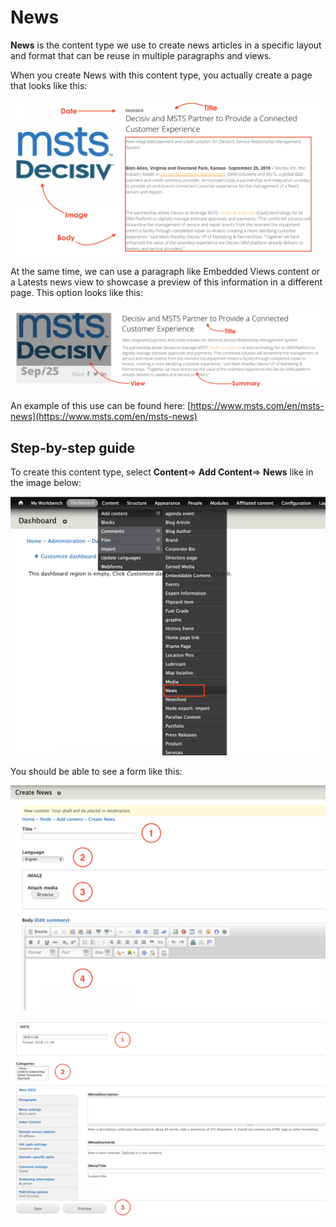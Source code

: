 # News

**News** is the content type we use to create news articles in a specific layout and format that can be reuse in multiple paragraphs and views. 

When you create News with this content type, you actually create a page that looks like this:

![](../.gitbook/assets/news_content_type.png)

At the same time, we can use a paragraph like Embedded Views content or a Latests news view to showcase a preview of this information in a different page. This option looks like this:

![](../.gitbook/assets/screenshot-2018-11-26-at-12.36.04.png)

An example of this use can be found here: [https://www.msts.com/en/msts-news](https://www.msts.com/en/msts-news)

## **Step-by-step guide**

To create this content type, select **Content**=&gt; **Add Content**=&gt;  **News**  like in the image below:

![](../.gitbook/assets/screenshot-2018-11-26-at-12.32.31.png)

You should be able to see a form like this:

![](../.gitbook/assets/screenshot-2018-11-26-at-12.32.43.png)

  


![](../.gitbook/assets/screenshot-2018-11-26-at-12.32.52.png)

